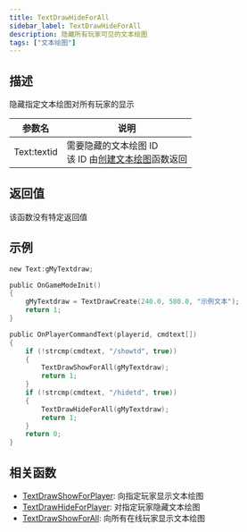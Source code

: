 ```yaml
---
title: TextDrawHideForAll
sidebar_label: TextDrawHideForAll
description: 隐藏所有玩家可见的文本绘图
tags: ["文本绘图"]
---
```


## 描述

隐藏指定文本绘图对所有玩家的显示

| 参数名      | 说明                                                                      |
| ----------- | ------------------------------------------------------------------------- |
| Text:textid | 需要隐藏的文本绘图 ID<br />该 ID 由[创建文本绘图](TextDrawCreate)函数返回 |

## 返回值

该函数没有特定返回值

## 示例

```c
new Text:gMyTextdraw;

public OnGameModeInit()
{
    gMyTextdraw = TextDrawCreate(240.0, 580.0, "示例文本");
    return 1;
}

public OnPlayerCommandText(playerid, cmdtext[])
{
    if (!strcmp(cmdtext, "/showtd", true))
    {
        TextDrawShowForAll(gMyTextdraw);
        return 1;
    }
    if (!strcmp(cmdtext, "/hidetd", true))
    {
        TextDrawHideForAll(gMyTextdraw);
        return 1;
    }
    return 0;
}
```

## 相关函数

- [TextDrawShowForPlayer](TextDrawShowForPlayer): 向指定玩家显示文本绘图
- [TextDrawHideForPlayer](TextDrawHideForPlayer): 对指定玩家隐藏文本绘图
- [TextDrawShowForAll](TextDrawShowForAll): 向所有在线玩家显示文本绘图

